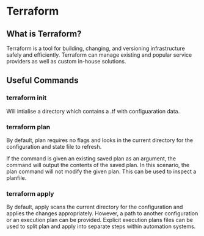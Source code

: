 # Terraform

## What is Terraform?

Terraform is a tool for building, changing, and versioning infrastructure safely and efficiently. Terraform can manage existing and popular service providers as well as custom in-house solutions.

## Useful Commands

### terraform init

Will intialise a directory which contains a .tf with configuaration data.

### terraform plan

By default, plan requires no flags and looks in the current directory for the configuration and state file to refresh.

If the command is given an existing saved plan as an argument, the command will output the contents of the saved plan. In this scenario, the plan command will not modify the given plan. This can be used to inspect a planfile.

### terraform apply

By default, apply scans the current directory for the configuration and applies the changes appropriately. However, a path to another configuration or an execution plan can be provided. Explicit execution plans files can be used to split plan and apply into separate steps within automation systems. 
